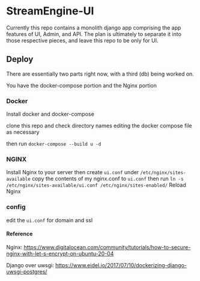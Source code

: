 # StreamEngine-UI

Currently this repo contains a monolith django app comprising the app features of UI, Admin, and API. 
The plan is ultimately to separate it into those respective pieces, and leave this repo to be only for UI. 



## Deploy

There are essentially two parts right now, with a third (db) being worked on.

You have the docker-compose portion and the Nginx portion

### Docker

Install docker and docker-compose

clone this repo and check directory names editing the docker compose file as necessary

then run ```docker-compose --build u -d```


### NGINX

Install Nginx to your server
then create ```ui.conf``` under ```/etc/nginx/sites-available```
copy the contents of my nginx.conf to ```ui.conf```
then run ```ln -s /etc/nginx/sites-available/ui.conf /etc/nginx/sites-enabled/```
Reload Nginx

### config
edit the ```ui.conf``` for domain and ssl


#### Reference
Nginx: https://www.digitalocean.com/community/tutorials/how-to-secure-nginx-with-let-s-encrypt-on-ubuntu-20-04

Django over uwsgi: https://www.eidel.io/2017/07/10/dockerizing-django-uwsgi-postgres/